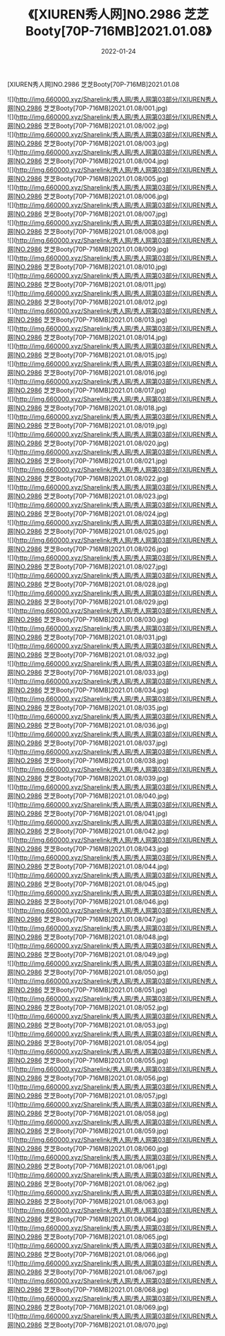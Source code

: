 ﻿---
layout: post
title:  《[XIUREN秀人网]NO.2986 芝芝Booty[70P-716MB]2021.01.08》
date:   2022-01-24
img: http://img.660000.xyz/Sharelink/秀人网/秀人网第03部分/[XIUREN秀人网]NO.2986 芝芝Booty[70P-716MB]2021.01.08/000.jpg
categories: [美女, 清纯, 唯美]
---

[XIUREN秀人网]NO.2986 芝芝Booty[70P-716MB]2021.01.08

 ![](http://img.660000.xyz/Sharelink/秀人网/秀人网第03部分/[XIUREN秀人网]NO.2986 芝芝Booty[70P-716MB]2021.01.08/001.jpg) <br>![](http://img.660000.xyz/Sharelink/秀人网/秀人网第03部分/[XIUREN秀人网]NO.2986 芝芝Booty[70P-716MB]2021.01.08/002.jpg) <br>![](http://img.660000.xyz/Sharelink/秀人网/秀人网第03部分/[XIUREN秀人网]NO.2986 芝芝Booty[70P-716MB]2021.01.08/003.jpg) <br>![](http://img.660000.xyz/Sharelink/秀人网/秀人网第03部分/[XIUREN秀人网]NO.2986 芝芝Booty[70P-716MB]2021.01.08/004.jpg) <br>![](http://img.660000.xyz/Sharelink/秀人网/秀人网第03部分/[XIUREN秀人网]NO.2986 芝芝Booty[70P-716MB]2021.01.08/005.jpg) <br>![](http://img.660000.xyz/Sharelink/秀人网/秀人网第03部分/[XIUREN秀人网]NO.2986 芝芝Booty[70P-716MB]2021.01.08/006.jpg) <br>![](http://img.660000.xyz/Sharelink/秀人网/秀人网第03部分/[XIUREN秀人网]NO.2986 芝芝Booty[70P-716MB]2021.01.08/007.jpg) <br>![](http://img.660000.xyz/Sharelink/秀人网/秀人网第03部分/[XIUREN秀人网]NO.2986 芝芝Booty[70P-716MB]2021.01.08/008.jpg) <br>![](http://img.660000.xyz/Sharelink/秀人网/秀人网第03部分/[XIUREN秀人网]NO.2986 芝芝Booty[70P-716MB]2021.01.08/009.jpg) <br>![](http://img.660000.xyz/Sharelink/秀人网/秀人网第03部分/[XIUREN秀人网]NO.2986 芝芝Booty[70P-716MB]2021.01.08/010.jpg) <br>![](http://img.660000.xyz/Sharelink/秀人网/秀人网第03部分/[XIUREN秀人网]NO.2986 芝芝Booty[70P-716MB]2021.01.08/011.jpg) <br>![](http://img.660000.xyz/Sharelink/秀人网/秀人网第03部分/[XIUREN秀人网]NO.2986 芝芝Booty[70P-716MB]2021.01.08/012.jpg) <br>![](http://img.660000.xyz/Sharelink/秀人网/秀人网第03部分/[XIUREN秀人网]NO.2986 芝芝Booty[70P-716MB]2021.01.08/013.jpg) <br>![](http://img.660000.xyz/Sharelink/秀人网/秀人网第03部分/[XIUREN秀人网]NO.2986 芝芝Booty[70P-716MB]2021.01.08/014.jpg) <br>![](http://img.660000.xyz/Sharelink/秀人网/秀人网第03部分/[XIUREN秀人网]NO.2986 芝芝Booty[70P-716MB]2021.01.08/015.jpg) <br>![](http://img.660000.xyz/Sharelink/秀人网/秀人网第03部分/[XIUREN秀人网]NO.2986 芝芝Booty[70P-716MB]2021.01.08/016.jpg) <br>![](http://img.660000.xyz/Sharelink/秀人网/秀人网第03部分/[XIUREN秀人网]NO.2986 芝芝Booty[70P-716MB]2021.01.08/017.jpg) <br>![](http://img.660000.xyz/Sharelink/秀人网/秀人网第03部分/[XIUREN秀人网]NO.2986 芝芝Booty[70P-716MB]2021.01.08/018.jpg) <br>![](http://img.660000.xyz/Sharelink/秀人网/秀人网第03部分/[XIUREN秀人网]NO.2986 芝芝Booty[70P-716MB]2021.01.08/019.jpg) <br>![](http://img.660000.xyz/Sharelink/秀人网/秀人网第03部分/[XIUREN秀人网]NO.2986 芝芝Booty[70P-716MB]2021.01.08/020.jpg) <br>![](http://img.660000.xyz/Sharelink/秀人网/秀人网第03部分/[XIUREN秀人网]NO.2986 芝芝Booty[70P-716MB]2021.01.08/021.jpg) <br>![](http://img.660000.xyz/Sharelink/秀人网/秀人网第03部分/[XIUREN秀人网]NO.2986 芝芝Booty[70P-716MB]2021.01.08/022.jpg) <br>![](http://img.660000.xyz/Sharelink/秀人网/秀人网第03部分/[XIUREN秀人网]NO.2986 芝芝Booty[70P-716MB]2021.01.08/023.jpg) <br>![](http://img.660000.xyz/Sharelink/秀人网/秀人网第03部分/[XIUREN秀人网]NO.2986 芝芝Booty[70P-716MB]2021.01.08/024.jpg) <br>![](http://img.660000.xyz/Sharelink/秀人网/秀人网第03部分/[XIUREN秀人网]NO.2986 芝芝Booty[70P-716MB]2021.01.08/025.jpg) <br>![](http://img.660000.xyz/Sharelink/秀人网/秀人网第03部分/[XIUREN秀人网]NO.2986 芝芝Booty[70P-716MB]2021.01.08/026.jpg) <br>![](http://img.660000.xyz/Sharelink/秀人网/秀人网第03部分/[XIUREN秀人网]NO.2986 芝芝Booty[70P-716MB]2021.01.08/027.jpg) <br>![](http://img.660000.xyz/Sharelink/秀人网/秀人网第03部分/[XIUREN秀人网]NO.2986 芝芝Booty[70P-716MB]2021.01.08/028.jpg) <br>![](http://img.660000.xyz/Sharelink/秀人网/秀人网第03部分/[XIUREN秀人网]NO.2986 芝芝Booty[70P-716MB]2021.01.08/029.jpg) <br>![](http://img.660000.xyz/Sharelink/秀人网/秀人网第03部分/[XIUREN秀人网]NO.2986 芝芝Booty[70P-716MB]2021.01.08/030.jpg) <br>![](http://img.660000.xyz/Sharelink/秀人网/秀人网第03部分/[XIUREN秀人网]NO.2986 芝芝Booty[70P-716MB]2021.01.08/031.jpg) <br>![](http://img.660000.xyz/Sharelink/秀人网/秀人网第03部分/[XIUREN秀人网]NO.2986 芝芝Booty[70P-716MB]2021.01.08/032.jpg) <br>![](http://img.660000.xyz/Sharelink/秀人网/秀人网第03部分/[XIUREN秀人网]NO.2986 芝芝Booty[70P-716MB]2021.01.08/033.jpg) <br>![](http://img.660000.xyz/Sharelink/秀人网/秀人网第03部分/[XIUREN秀人网]NO.2986 芝芝Booty[70P-716MB]2021.01.08/034.jpg) <br>![](http://img.660000.xyz/Sharelink/秀人网/秀人网第03部分/[XIUREN秀人网]NO.2986 芝芝Booty[70P-716MB]2021.01.08/035.jpg) <br>![](http://img.660000.xyz/Sharelink/秀人网/秀人网第03部分/[XIUREN秀人网]NO.2986 芝芝Booty[70P-716MB]2021.01.08/036.jpg) <br>![](http://img.660000.xyz/Sharelink/秀人网/秀人网第03部分/[XIUREN秀人网]NO.2986 芝芝Booty[70P-716MB]2021.01.08/037.jpg) <br>![](http://img.660000.xyz/Sharelink/秀人网/秀人网第03部分/[XIUREN秀人网]NO.2986 芝芝Booty[70P-716MB]2021.01.08/038.jpg) <br>![](http://img.660000.xyz/Sharelink/秀人网/秀人网第03部分/[XIUREN秀人网]NO.2986 芝芝Booty[70P-716MB]2021.01.08/039.jpg) <br>![](http://img.660000.xyz/Sharelink/秀人网/秀人网第03部分/[XIUREN秀人网]NO.2986 芝芝Booty[70P-716MB]2021.01.08/040.jpg) <br>![](http://img.660000.xyz/Sharelink/秀人网/秀人网第03部分/[XIUREN秀人网]NO.2986 芝芝Booty[70P-716MB]2021.01.08/041.jpg) <br>![](http://img.660000.xyz/Sharelink/秀人网/秀人网第03部分/[XIUREN秀人网]NO.2986 芝芝Booty[70P-716MB]2021.01.08/042.jpg) <br>![](http://img.660000.xyz/Sharelink/秀人网/秀人网第03部分/[XIUREN秀人网]NO.2986 芝芝Booty[70P-716MB]2021.01.08/043.jpg) <br>![](http://img.660000.xyz/Sharelink/秀人网/秀人网第03部分/[XIUREN秀人网]NO.2986 芝芝Booty[70P-716MB]2021.01.08/044.jpg) <br>![](http://img.660000.xyz/Sharelink/秀人网/秀人网第03部分/[XIUREN秀人网]NO.2986 芝芝Booty[70P-716MB]2021.01.08/045.jpg) <br>![](http://img.660000.xyz/Sharelink/秀人网/秀人网第03部分/[XIUREN秀人网]NO.2986 芝芝Booty[70P-716MB]2021.01.08/046.jpg) <br>![](http://img.660000.xyz/Sharelink/秀人网/秀人网第03部分/[XIUREN秀人网]NO.2986 芝芝Booty[70P-716MB]2021.01.08/047.jpg) <br>![](http://img.660000.xyz/Sharelink/秀人网/秀人网第03部分/[XIUREN秀人网]NO.2986 芝芝Booty[70P-716MB]2021.01.08/048.jpg) <br>![](http://img.660000.xyz/Sharelink/秀人网/秀人网第03部分/[XIUREN秀人网]NO.2986 芝芝Booty[70P-716MB]2021.01.08/049.jpg) <br>![](http://img.660000.xyz/Sharelink/秀人网/秀人网第03部分/[XIUREN秀人网]NO.2986 芝芝Booty[70P-716MB]2021.01.08/050.jpg) <br>![](http://img.660000.xyz/Sharelink/秀人网/秀人网第03部分/[XIUREN秀人网]NO.2986 芝芝Booty[70P-716MB]2021.01.08/051.jpg) <br>![](http://img.660000.xyz/Sharelink/秀人网/秀人网第03部分/[XIUREN秀人网]NO.2986 芝芝Booty[70P-716MB]2021.01.08/052.jpg) <br>![](http://img.660000.xyz/Sharelink/秀人网/秀人网第03部分/[XIUREN秀人网]NO.2986 芝芝Booty[70P-716MB]2021.01.08/053.jpg) <br>![](http://img.660000.xyz/Sharelink/秀人网/秀人网第03部分/[XIUREN秀人网]NO.2986 芝芝Booty[70P-716MB]2021.01.08/054.jpg) <br>![](http://img.660000.xyz/Sharelink/秀人网/秀人网第03部分/[XIUREN秀人网]NO.2986 芝芝Booty[70P-716MB]2021.01.08/055.jpg) <br>![](http://img.660000.xyz/Sharelink/秀人网/秀人网第03部分/[XIUREN秀人网]NO.2986 芝芝Booty[70P-716MB]2021.01.08/056.jpg) <br>![](http://img.660000.xyz/Sharelink/秀人网/秀人网第03部分/[XIUREN秀人网]NO.2986 芝芝Booty[70P-716MB]2021.01.08/057.jpg) <br>![](http://img.660000.xyz/Sharelink/秀人网/秀人网第03部分/[XIUREN秀人网]NO.2986 芝芝Booty[70P-716MB]2021.01.08/058.jpg) <br>![](http://img.660000.xyz/Sharelink/秀人网/秀人网第03部分/[XIUREN秀人网]NO.2986 芝芝Booty[70P-716MB]2021.01.08/059.jpg) <br>![](http://img.660000.xyz/Sharelink/秀人网/秀人网第03部分/[XIUREN秀人网]NO.2986 芝芝Booty[70P-716MB]2021.01.08/060.jpg) <br>![](http://img.660000.xyz/Sharelink/秀人网/秀人网第03部分/[XIUREN秀人网]NO.2986 芝芝Booty[70P-716MB]2021.01.08/061.jpg) <br>![](http://img.660000.xyz/Sharelink/秀人网/秀人网第03部分/[XIUREN秀人网]NO.2986 芝芝Booty[70P-716MB]2021.01.08/062.jpg) <br>![](http://img.660000.xyz/Sharelink/秀人网/秀人网第03部分/[XIUREN秀人网]NO.2986 芝芝Booty[70P-716MB]2021.01.08/063.jpg) <br>![](http://img.660000.xyz/Sharelink/秀人网/秀人网第03部分/[XIUREN秀人网]NO.2986 芝芝Booty[70P-716MB]2021.01.08/064.jpg) <br>![](http://img.660000.xyz/Sharelink/秀人网/秀人网第03部分/[XIUREN秀人网]NO.2986 芝芝Booty[70P-716MB]2021.01.08/065.jpg) <br>![](http://img.660000.xyz/Sharelink/秀人网/秀人网第03部分/[XIUREN秀人网]NO.2986 芝芝Booty[70P-716MB]2021.01.08/066.jpg) <br>![](http://img.660000.xyz/Sharelink/秀人网/秀人网第03部分/[XIUREN秀人网]NO.2986 芝芝Booty[70P-716MB]2021.01.08/067.jpg) <br>![](http://img.660000.xyz/Sharelink/秀人网/秀人网第03部分/[XIUREN秀人网]NO.2986 芝芝Booty[70P-716MB]2021.01.08/068.jpg) <br>![](http://img.660000.xyz/Sharelink/秀人网/秀人网第03部分/[XIUREN秀人网]NO.2986 芝芝Booty[70P-716MB]2021.01.08/069.jpg) <br>![](http://img.660000.xyz/Sharelink/秀人网/秀人网第03部分/[XIUREN秀人网]NO.2986 芝芝Booty[70P-716MB]2021.01.08/070.jpg) <br>